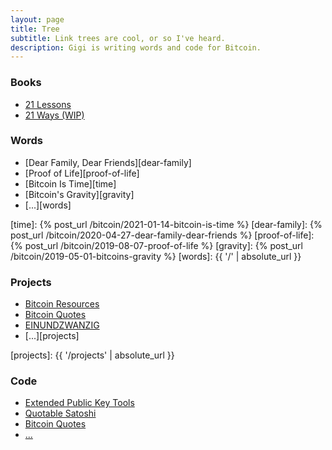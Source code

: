 ```yaml
---
layout: page
title: Tree
subtitle: Link trees are cool, or so I've heard.
description: Gigi is writing words and code for Bitcoin.
---
```


### Books

- [21 Lessons][21-lessons]
- [21 Ways (WIP)][21-ways]

### Words

- [Dear Family, Dear Friends][dear-family]
- [Proof of Life][proof-of-life]
- [Bitcoin Is Time][time]
- [Bitcoin's Gravity][gravity]
- [...][words]

[21-lessons]: https://21lessons.com
[21-ways]: https://21-ways.com
[time]: {% post_url /bitcoin/2021-01-14-bitcoin-is-time %}
[dear-family]: {% post_url /bitcoin/2020-04-27-dear-family-dear-friends %}
[proof-of-life]: {% post_url /bitcoin/2019-08-07-proof-of-life %}
[gravity]: {% post_url /bitcoin/2019-05-01-bitcoins-gravity %}
[words]: {{ '/' | absolute_url }}

### Projects

- [Bitcoin Resources][resources]
- [Bitcoin Quotes][quotes-web]
- [EINUNDZWANZIG][einundzwanzig]
- [...][projects]

[resources]: https://bitcoin-resources.com
[quotes-web]: https://www.bitcoin-quotes.com
[einundzwanzig]: https://einundzwanzig.space
[projects]: {{ '/projects' | absolute_url }}

### Code

- [Extended Public Key Tools][xpub-tools]
- [Quotable Satoshi][quotablesatoshi]
- [Bitcoin Quotes][quotes]
- [...][github]

[xpub-tools]: https://github.com/swan-bitcoin/xpub-tool
[quotablesatoshi]: https://twitter.com/quotablesatoshi
[quotes]: https://github.com/dergigi/btc-quotes
[github]: https://github.com/dergigi
